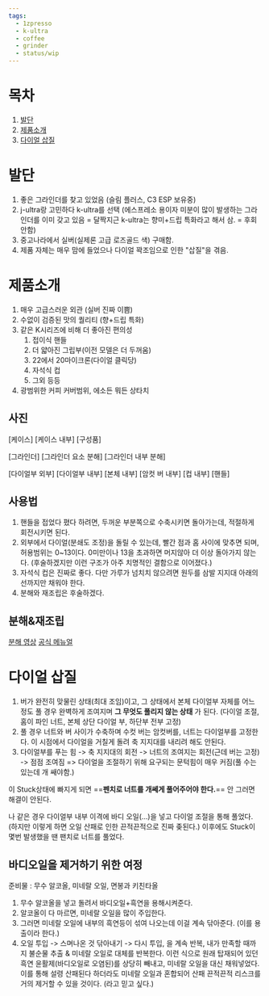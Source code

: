 ```yaml
---
tags:
  - 1zpresso
  - k-ultra
  - coffee
  - grinder
  - status/wip
---
```

# 목차

1. [발단](#발단)
2. [제품소개](#제품소개)
3. [다이얼 삽질](#다이얼%20삽질)

# 발단

1. 좋은 그라인더를 찾고 있었음
   (슬림 플러스, C3 ESP 보유중)
2. j-ultra랑 고민하다 k-ultra를 선택
   (에스프레소 용이자 미분이 많이 발생하는 그라인더를 이미 갖고 있음 = 달짝지근
   k-ultra는 향미+드립 특화라고 해서 삼. = 후회안함)
3. 중고나라에서 실버(실제론 고급 로즈골드 색) 구매함.
4. 제품 자체는 매우 맘에 들었으나 다이얼 꽉조임으로 인한 "삽질"을 겪음.

# 제품소개

1. 매우 고급스러운 외관 (실버 진짜 이쁨)
2. 수없이 검증된 맛의 퀄리티 (향+드립 특화)
3. 같은 K시리즈에 비해 더 좋아진 편의성
	1. 접이식 핸들
	2. 더 얇아진 그립부(이전 모델은 더 두꺼움)
	3. 22에서 20마이크론(다이얼 클릭당)
	4. 자석식 컵
	5. 그외 등등
4. 광범위한 커피 커버범위, 에소든 뭐든 상타치
## 사진

[케이스]
[케이스 내부]
[구성품]

[그라인더]
[그라인더 요소 분해]
[그라인더 내부 분해]

[다이얼부 외부]
[다이얼부 내부]
[본체 내부]
[암컷 버 내부]
[컵 내부]
[핸들]
## 사용법

1.   핸들을 접었다 폈다 하려면, 두꺼운 부분쪽으로 수축시키면 돌아가는데, 적절하게 회전시키면 된다.
2.   외부에서 다이얼(분쇄도 조정)을 돌릴 수 있는데, 빨간 점과 홈 사이에 맞추면 되며, 허용범위는 0~13이다. 0미만이나 13을 초과하면 머지않아 더 이상 돌아가지 않는다. (후술하겠지만 이런 구조가 아주 치명적인 결함으로 이어졌다.) 
3. 자석식 컵은 진짜로 좋다. 다만 가루가 넘치치 않으려면 원두를 삼발 지지대 아래의 선까지만 채워야 한다.
4. 분해와 재조립은 후술하겠다.

## 분해&재조립
[분해 영상](https://www.youtube.com/watch?v=Y7qEtAZKbq4&pp=0gcJCfwAo7VqN5tD)
[공식 메뉴얼](https://1zpresso.coffee/manual-kultra-en/)
# 다이얼 삽질

1. 버가 완전히 맞물린 상태(최대 조임)이고, 그 상태에서 본체 다이얼부 자체를 어느 정도 풀 경우 완벽하게 조여지며 **그 무엇도 풀리지 않는 상태** 가 된다.
   (다이얼 조절, 홈이 파인 너트, 본체 상단 다이얼 부, 하단부 전부 고정)
2. 풀 경우 너트와 버 사이가 수축하며 수컷 버는 암컷버를, 너트는 다이얼부를 고정한다. 이 시점에서 다이얼을 거칠게 돌려 축 지지대를 내리려 해도 안된다.
3. 다이얼부를 푸는 힘 -> 축 지지대의 회전 -> 너트의 조여지는 회전(근데 버는 고정) -> 점점 조여짐 => 다이얼을 조절하기 위해 요구되는 문턱힘이 매우 커짐(풀 수는 있는데 개 쌔야함.)

이 Stuck상태에 빠지게 되면 ==**펜치로 너트를 개쎄게 풀어주어야 한다.**== 안 그러면 해결이 안된다. 

나 같은 경우 다이얼부 내부 이격에 바디 오일(...)을 넣고 다이얼 조절을 통해 풀었다. (하지만 이렇게 하면 오일 산패로 인한 끈적끈적으로 진짜 좆된다.) 이후에도 Stuck이 몇번 발생했을 땐 팬치로 너트를 풀었다. 

## 바디오일을 제거하기 위한 여정

준비물 : 무수 알코올, 미네랄 오일, 면봉과 키친타올
1. 무수 알코올을 넣고 돌려서 바디오일+흑연을 용해시켜준다.
2. 알코올이 다 마르면, 미네랄 오일을 많이 주입한다.
3. 그러면 미네랄 오일에 내부의 흑연등이 섞여 나오는데 이걸 계속 닦아준다. (이를 용출이라 한다.)
4. 오일 투입 -> 스며나온 것 닦아내기 -> 다시 투입, 을 계속 반복, 내가 만족할 때까지 불순물 추출 & 미네랄 오일로 대체를 반복한다.
이런 식으로 원래 탑재되어 있던 흑연 윤활제(바디오일로 오염된)를 상당히 빼내고, 미네랄 오일을 대신 채워넣었다. 이를 통해 설령 산패된다 하더라도 미네랄 오일과 혼합되어 산패 끈적끈적 리스크를 거의 제거할 수 있을 것이다. (라고 믿고 싶다.)